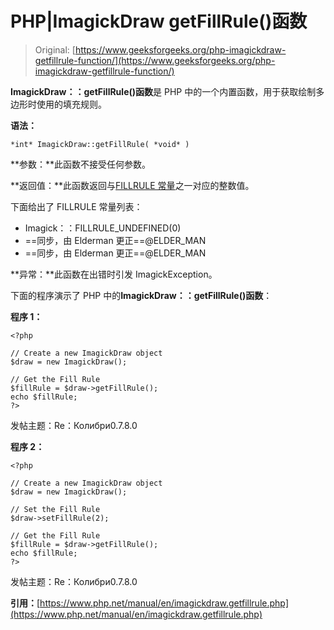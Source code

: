 # PHP|ImagickDraw getFillRule()函数

> Original: [https://www.geeksforgeeks.org/php-imagickdraw-getfillrule-function/](https://www.geeksforgeeks.org/php-imagickdraw-getfillrule-function/)

**ImagickDraw：：getFillRule()函数**是 PHP 中的一个内置函数，用于获取绘制多边形时使用的填充规则。

**语法：**

```
*int* ImagickDraw::getFillRule( *void* )
```

**参数：**此函数不接受任何参数。

**返回值：**此函数返回与[FILLRULE 常量](https://www.php.net/manual/en/imagick.constants.php/#imagick.constants.fillrule-undefined)之一对应的整数值。

下面给出了 FILLRULE 常量列表：

*   Imagick：：FILLRULE_UNDEFINED(0)
*   ==同步，由 Elderman 更正==@ELDER_MAN
*   ==同步，由 Elderman 更正==@ELDER_MAN

**异常：**此函数在出错时引发 ImagickException。

下面的程序演示了 PHP 中的**ImagickDraw：：getFillRule()函数**：

**程序 1：**

```
<?php

// Create a new ImagickDraw object
$draw = new ImagickDraw();

// Get the Fill Rule
$fillRule = $draw->getFillRule();
echo $fillRule;
?>
```

发帖主题：Re：Колибри0.7.8.0

**程序 2：**

```
<?php

// Create a new ImagickDraw object
$draw = new ImagickDraw();

// Set the Fill Rule
$draw->setFillRule(2);

// Get the Fill Rule
$fillRule = $draw->getFillRule();
echo $fillRule;
?>
```

发帖主题：Re：Колибри0.7.8.0

**引用：**[https://www.php.net/manual/en/imagickdraw.getfillrule.php](https://www.php.net/manual/en/imagickdraw.getfillrule.php)